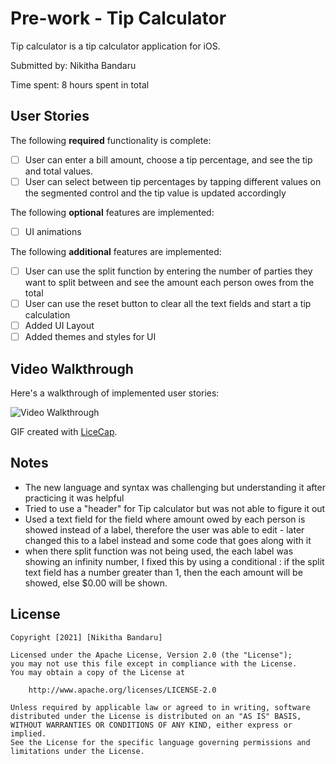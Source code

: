 # Pre-work - Tip Calculator

Tip calculator is a tip calculator application for iOS.

Submitted by: Nikitha Bandaru

Time spent: 8 hours spent in total

## User Stories

The following **required** functionality is complete:

* [ ] User can enter a bill amount, choose a tip percentage, and see the tip and total values.
* [ ] User can select between tip percentages by tapping different values on the segmented control and the tip value is updated accordingly

The following **optional** features are implemented:

* [ ] UI animations

The following **additional** features are implemented:

- [ ] User can use the split function by entering the number of parties they want to split between and see the amount each person owes from the total
- [ ] User can use the reset button to clear all the text fields and start a tip calculation
- [ ] Added UI Layout
- [ ] Added themes and styles for UI

## Video Walkthrough

Here's a walkthrough of implemented user stories:

<img src='http://i.imgur.com/link/to/your/gif/file.gif' title='Video Walkthrough' width='' alt='Video Walkthrough' />

GIF created with [LiceCap](http://www.cockos.com/licecap/).

## Notes

- The new language and syntax was challenging but understanding it after practicing it was helpful
- Tried to use a "header" for Tip calculator but was not able to figure it out 
- Used a text field for the field where amount owed by each person is showed instead of a label, therefore the user was able to edit - later changed this to a label instead and some code that goes along with it
- when there  split function was not being used, the each label was showing an infinity number, I fixed this by using a conditional : if the split text field has a number greater than 1, then the each amount will be showed, else $0.00 will be shown.

## License

    Copyright [2021] [Nikitha Bandaru]

    Licensed under the Apache License, Version 2.0 (the "License");
    you may not use this file except in compliance with the License.
    You may obtain a copy of the License at

        http://www.apache.org/licenses/LICENSE-2.0

    Unless required by applicable law or agreed to in writing, software
    distributed under the License is distributed on an "AS IS" BASIS,
    WITHOUT WARRANTIES OR CONDITIONS OF ANY KIND, either express or implied.
    See the License for the specific language governing permissions and
    limitations under the License.

